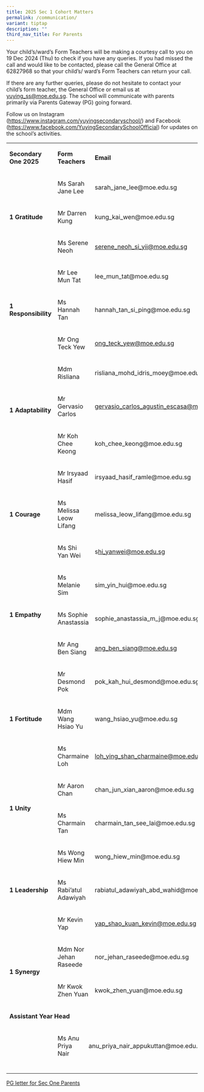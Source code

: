 ```yaml
---
title: 2025 Sec 1 Cohort Matters
permalink: /communication/
variant: tiptap
description: ""
third_nav_title: For Parents
---
```

<p>Your child’s/ward’s Form Teachers will be making a courtesy call to you
on 19 Dec 2024 (Thu) to check if you have any queries. If you had missed
the call and would like to be contacted, please call the General Office
at 62827968 so that your child’s/ ward’s Form Teachers can return your
call.&nbsp;</p>
<p>If there are any further queries, please do not hesitate to contact your
child’s form teacher, the General Office or email us at <a href="yuying_ss@moe.edu.sg" rel="noopener nofollow" target="_blank">yuying_ss@moe.edu.sg</a>.
The school will communicate with parents primarily via Parents Gateway
(PG) going forward.</p>
<p>Follow us on Instagram (<a href="https://www.instagram.com/yuyingsecondaryschool/" rel="noopener noreferrer nofollow" target="_blank">https://www.instagram.com/yuyingsecondaryschool/</a>)
and Facebook (<a href="https://www.facebook.com/YuyingSecondarySchoolOfficial" rel="noopener noreferrer nofollow" target="_blank">https://www.facebook.com/YuyingSecondarySchoolOfficial</a>)
for updates on the school’s activities.</p>
<p></p>
<p></p>
<table style="minWidth: 100px">
<colgroup>
<col>
<col>
<col>
<col>
</colgroup>
<tbody>
<tr>
<td rowspan="1" colspan="1">
<p><strong>Secondary One 2025</strong>
</p>
</td>
<td rowspan="1" colspan="2">
<p><strong>Form Teachers</strong>
</p>
</td>
<td rowspan="1" colspan="1">
<p><strong>Email</strong>
</p>
</td>
</tr>
<tr>
<td rowspan="3" colspan="1">
<p><strong>1 Gratitude</strong>
</p>
</td>
<td rowspan="1" colspan="2">
<p>Ms Sarah Jane Lee</p>
</td>
<td rowspan="1" colspan="1">
<p><a rel="noopener noreferrer nofollow" target="_blank">sarah_jane_lee@moe.edu.sg</a>
</p>
</td>
</tr>
<tr>
<td rowspan="1" colspan="2">
<p>Mr Darren Kung</p>
</td>
<td rowspan="1" colspan="1">
<p><a rel="noopener noreferrer nofollow" target="_blank">kung_kai_wen@moe.edu.sg</a>
</p>
</td>
</tr>
<tr>
<td rowspan="1" colspan="2">
<p>Ms Serene Neoh</p>
</td>
<td rowspan="1" colspan="1">
<p><a href="mailto:serene_neoh_si_yii@moe.edu.sg" rel="noopener noreferrer nofollow" target="_blank">serene_neoh_si_yii@moe.edu.sg</a>
</p>
</td>
</tr>
<tr>
<td rowspan="3" colspan="1">
<p><strong>1 Responsibility</strong>
</p>
</td>
<td rowspan="1" colspan="2">
<p>Mr Lee Mun Tat</p>
</td>
<td rowspan="1" colspan="1">
<p><a rel="noopener noreferrer nofollow" target="_blank">lee_mun_tat@moe.edu.sg</a>
</p>
</td>
</tr>
<tr>
<td rowspan="1" colspan="2">
<p>Ms Hannah Tan</p>
</td>
<td rowspan="1" colspan="1">
<p><a rel="noopener noreferrer nofollow" target="_blank">hannah_tan_si_ping@moe.edu.sg</a>
</p>
</td>
</tr>
<tr>
<td rowspan="1" colspan="2">
<p>Mr Ong Teck Yew</p>
</td>
<td rowspan="1" colspan="1">
<p><a href="mailto:ong_teck_yew@moe.edu.sg" rel="noopener noreferrer nofollow" target="_blank">ong_teck_yew@moe.edu.sg</a>
</p>
</td>
</tr>
<tr>
<td rowspan="3" colspan="1">
<p><strong>1 Adaptability</strong>
</p>
</td>
<td rowspan="1" colspan="2">
<p>Mdm Risliana</p>
</td>
<td rowspan="1" colspan="1">
<p><a rel="noopener noreferrer nofollow" target="_blank">risliana_mohd_idris_moey@moe.edu.sg</a>
</p>
</td>
</tr>
<tr>
<td rowspan="1" colspan="2">
<p>Mr Gervasio Carlos</p>
</td>
<td rowspan="1" colspan="1">
<p><a href="mailto:gervasio_carlos_agustin_escasa@moe.edu.sg" rel="noopener noreferrer nofollow" target="_blank">gervasio_carlos_agustin_escasa@moe.edu.sg</a>
</p>
</td>
</tr>
<tr>
<td rowspan="1" colspan="2">
<p>Mr Koh Chee Keong</p>
</td>
<td rowspan="1" colspan="1">
<p><a rel="noopener noreferrer nofollow" target="_blank">koh_chee_keong@moe.edu.sg</a>
</p>
</td>
</tr>
<tr>
<td rowspan="3" colspan="1">
<p><strong>1 Courage</strong>
</p>
</td>
<td rowspan="1" colspan="2">
<p>Mr Irsyaad Hasif</p>
</td>
<td rowspan="1" colspan="1">
<p><a rel="noopener noreferrer nofollow" target="_blank">irsyaad_hasif_ramle@moe.edu.sg</a>
</p>
</td>
</tr>
<tr>
<td rowspan="1" colspan="2">
<p>Ms Melissa Leow Lifang</p>
</td>
<td rowspan="1" colspan="1">
<p><a rel="noopener noreferrer nofollow" target="_blank">melissa_leow_lifang@moe.edu.sg</a>
</p>
</td>
</tr>
<tr>
<td rowspan="1" colspan="2">
<p>Ms Shi Yan Wei</p>
</td>
<td rowspan="1" colspan="1">
<p><a rel="noopener noreferrer nofollow" target="_blank">s</a><a href="mailto:hi_yanwei@moe.edu.sg" rel="noopener noreferrer nofollow" target="_blank">hi_yanwei@moe.edu.sg</a>
</p>
</td>
</tr>
<tr>
<td rowspan="3" colspan="1">
<p><strong>1 Empathy</strong>
</p>
</td>
<td rowspan="1" colspan="2">
<p>Ms Melanie Sim</p>
</td>
<td rowspan="1" colspan="1">
<p><a rel="noopener noreferrer nofollow" target="_blank">sim_yin_hui@moe.edu.sg</a>
</p>
</td>
</tr>
<tr>
<td rowspan="1" colspan="2">
<p>Ms Sophie Anastassia</p>
</td>
<td rowspan="1" colspan="1">
<p><a rel="noopener noreferrer nofollow" target="_blank">sophie_anastassia_m_j@moe.edu.sg</a>
</p>
</td>
</tr>
<tr>
<td rowspan="1" colspan="2">
<p>Mr Ang Ben Siang</p>
</td>
<td rowspan="1" colspan="1">
<p><a href="mailto:ang_ben_siang@moe.edu.sg" rel="noopener noreferrer nofollow" target="_blank">ang_ben_siang@moe.edu.sg</a>
</p>
</td>
</tr>
<tr>
<td rowspan="3" colspan="1">
<p><strong>1 Fortitude</strong>
</p>
</td>
<td rowspan="1" colspan="2">
<p>Mr Desmond Pok</p>
</td>
<td rowspan="1" colspan="1">
<p><a rel="noopener noreferrer nofollow" target="_blank">pok_kah_hui_desmond@moe.edu.sg</a>
</p>
</td>
</tr>
<tr>
<td rowspan="1" colspan="2">
<p>Mdm Wang Hsiao Yu</p>
</td>
<td rowspan="1" colspan="1">
<p><a rel="noopener noreferrer nofollow" target="_blank">wang_hsiao_yu@moe.edu.sg</a>
</p>
</td>
</tr>
<tr>
<td rowspan="1" colspan="2">
<p>Ms Charmaine Loh</p>
</td>
<td rowspan="1" colspan="1">
<p><a href="mailto:loh_ying_shan_charmaine@moe.edu.sg" rel="noopener noreferrer nofollow" target="_blank">loh_ying_shan_charmaine@moe.edu.sg</a>
</p>
</td>
</tr>
<tr>
<td rowspan="2" colspan="1">
<p><strong>1 Unity</strong>
</p>
</td>
<td rowspan="1" colspan="2">
<p>Mr Aaron Chan</p>
</td>
<td rowspan="1" colspan="1">
<p><a rel="noopener noreferrer nofollow" target="_blank">chan_jun_xian_aaron@moe.edu.sg</a>
</p>
</td>
</tr>
<tr>
<td rowspan="1" colspan="2">
<p>Ms Charmain Tan</p>
</td>
<td rowspan="1" colspan="1">
<p><a rel="noopener noreferrer nofollow" target="_blank">charmain_tan_see_lai@moe.edu.sg</a>
</p>
</td>
</tr>
<tr>
<td rowspan="3" colspan="1">
<p><strong>1 Leadership</strong>
</p>
</td>
<td rowspan="1" colspan="2">
<p>Ms Wong Hiew Min</p>
</td>
<td rowspan="1" colspan="1">
<p><a rel="noopener noreferrer nofollow" target="_blank">wong_hiew_min@moe.edu.sg</a>
</p>
</td>
</tr>
<tr>
<td rowspan="1" colspan="2">
<p>Ms Rabi’atul Adawiyah</p>
</td>
<td rowspan="1" colspan="1">
<p><a rel="noopener noreferrer nofollow" target="_blank">rabiatul_adawiyah_abd_wahid@moe.edu.sg</a>
</p>
</td>
</tr>
<tr>
<td rowspan="1" colspan="2">
<p>Mr Kevin Yap</p>
</td>
<td rowspan="1" colspan="1">
<p><a href="mailto:yap_shao_kuan_kevin@moe.edu.sg" rel="noopener noreferrer nofollow" target="_blank">yap_shao_kuan_kevin@moe.edu.sg</a>
</p>
</td>
</tr>
<tr>
<td rowspan="2" colspan="1">
<p><strong>1 Synergy</strong>
</p>
</td>
<td rowspan="1" colspan="2">
<p>Mdm Nor Jehan Raseede</p>
</td>
<td rowspan="1" colspan="1">
<p><a rel="noopener noreferrer nofollow" target="_blank">nor_jehan_raseede@moe.edu.sg</a>
</p>
</td>
</tr>
<tr>
<td rowspan="1" colspan="2">
<p>Mr Kwok Zhen Yuan</p>
</td>
<td rowspan="1" colspan="1">
<p><a rel="noopener noreferrer nofollow" target="_blank">kwok_zhen_yuan@moe.edu.sg</a>
</p>
</td>
</tr>
<tr>
<td rowspan="1" colspan="4">
<p><strong>Assistant Year Head</strong>
</p>
</td>
</tr>
<tr>
<td rowspan="1" colspan="1">
<p></p>
</td>
<td rowspan="1" colspan="1">
<p>Ms Anu Priya Nair</p>
</td>
<td rowspan="1" colspan="2">
<p><a rel="noopener noreferrer nofollow" target="_blank">anu_priya_nair_appukuttan@moe.edu.sg</a>
</p>
</td>
</tr>
<tr>
<td rowspan="1" colspan="1">
<p></p>
</td>
<td rowspan="1" colspan="1">
<p></p>
</td>
<td rowspan="1" colspan="1">
<p></p>
</td>
<td rowspan="1" colspan="1">
<p></p>
</td>
</tr>
</tbody>
</table>
<p></p>
<p><a href="/files/Pdf/PG_letter_for_Sec_One_Parents.pdf" rel="noopener nofollow" target="_blank">PG letter for Sec One Parents</a>
</p>
